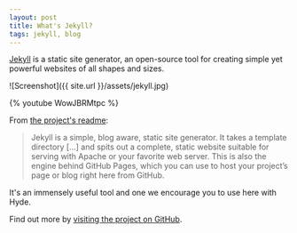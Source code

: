 ```yaml
---
layout: post
title: What's Jekyll?
tags: jekyll, blog
---
```


[Jekyll](http://jekyllrb.com) is a static site generator, an open-source tool for creating simple yet powerful websites of all shapes and sizes.
<!--break-->

![Screenshot]({{ site.url }}/assets/jekyll.jpg)

{% youtube WowJBRMtpc %}

From [the project's readme](https://github.com/mojombo/jekyll/blob/master/README.markdown):

  > Jekyll is a simple, blog aware, static site generator. It takes a template directory [...] and spits out a complete, static website suitable for serving with Apache or your favorite web server. This is also the engine behind GitHub Pages, which you can use to host your project’s page or blog right here from GitHub.

It's an immensely useful tool and one we encourage you to use here with Hyde.

Find out more by [visiting the project on GitHub](https://github.com/mojombo/jekyll).
